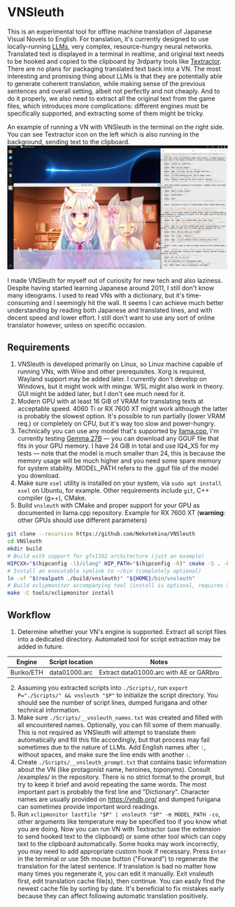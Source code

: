 # VNSleuth
This is an experimental tool for offline machine translation of Japanese Visual Novels to English. For translation, it's currently designed to use locally-running [LLMs](https://en.wikipedia.org/wiki/Large_language_model), very complex, resource-hungry neural networks. Translated text is displayed in a terminal in realtime, and original text needs to be hooked and copied to the clipboard by 3rdparty tools like [Textractor](https://github.com/Artikash/Textractor). There are no plans for packaging translated text back into a VN. The most interesting and promising thing about LLMs is that they are potentially able to generate coherent translation, while making sense of the previous sentences and overall setting, albeit not perfectly and not cheaply. And to do it properly, we also need to extract all the original text from the game files, which introduces more complications: different engines must be specifically supported, and extracting some of them might be tricky.

An example of running a VN with VNSleuth in the terminal on the right side. You can see Textractor icon on the left which is also running in the background, sending text to the clipboard.
![Screenshot of the 'Nekotsuku Sakura' with VNSleuth displaying some translation in the terminal.](/examples/screenshot1.png)

I made VNSleuth for myself out of curiosity for new tech and also laziness. Despite having started learning Japanese around 2011, I still don't know many ideograms. I used to read VNs with a dictionary, but it's time-consuming and I seemingly hit the wall. It seems I can achieve much better understanding by reading both Japanese and translated lines, and with decent speed and lower effort. I still don't want to use any sort of online translator however, unless on specific occasion.

## Requirements
1. VNSleuth is developed primarily on Linux, so Linux machine capable of running VNs, with Wine and other prerequisites. Xorg is required, Wayland support may be added later. I currently don't develop on Windows, but it might work with mingw. WSL might also work in theory. GUI might be added later, but I don't see much need for it.
1. Modern GPU with at least 16 GiB of VRAM for translating texts at acceptable speed. 4060 Ti or RX 7600 XT might work although the latter is probably the slowest option. It's possible to run partially (lower VRAM req.) or completely on CPU, but it's way too slow and power-hungry.
1. Technically you can use any model that's supported by [llama.cpp](https://github.com/ggerganov/llama.cpp), I'm currently testing [Gemma 27B](https://huggingface.co/bartowski/Big-Tiger-Gemma-27B-v1-GGUF/tree/main) — you can download any GGUF file that fits in your GPU memory. I have 24 GiB in total and use IQ4_XS for my tests — note that the model is much smaller than 24, this is because the memory usage will be much higher and you need some spare memory for system stability. MODEL_PATH refers to the .gguf file of the model you download.
1. Make sure `xsel` utility is installed on your system, via `sudo apt install xsel` on Ubuntu, for example. Other requirements include `git`, C++ compiler (g++), CMake.
1. Build `vnsleuth` with CMake and proper support for your GPU as documented in llama.cpp repository. Example for RX 7600 XT (**warning**: other GPUs should use different parameters)
```bash
git clone --recursive https://github.com/Nekotekina/VNSleuth
cd VNSleuth
mkdir build
# Build with support for gfx1102 architecture (just an example)
HIPCXX="$(hipconfig -l)/clang" HIP_PATH="$(hipconfig -R)" cmake -S . -B build -DGGML_HIPBLAS=ON -DAMDGPU_TARGETS=gfx1102 -DCMAKE_BUILD_TYPE=Release && cmake --build build --config Release -- -j $(nproc)
# Install an executable symlink to ~/bin (completely optional)
ln -sf "$(realpath ./build/vnsleuth)" "${HOME}/bin/vnsleuth"
# Build xclipmonitor accompanying tool (install is optional, requires XOrg and g++)
make -C tools/xclipmonitor install
```

## Workflow
1. Determine whether your VN's engine is supported. Extract all script files into a dedicated directory. Automated tool for script extraction may be added in future.

| Engine | Script location | Notes |
|:-------:|:-------:|:-------:|
| Buriko/ETH | data01000.arc | Extract data01000.arc with AE or GARbro |

2. Assuming you extracted scripts into `./Scripts/`, run `export P="./Scripts/" && vnsleuth "$P"` to initialize the script directory. You should see the number of script lines, dumped furigana and other technical information.
2. Make sure `./Scripts/__vnsleuth_names.txt` was created and filled with all encountered names. Optionally, you can fill some of them manually. This is not required as VNSleuth will attempt to translate them automatically and fill this file accordingly, but that process may fail sometimes due to the nature of LLMs. Add English names after `:`, without spaces, and make sure the line ends with another `:`.
2. Create `./Scripts/__vnsleuth_prompt.txt` that contains basic information about the VN (like protagonist name, heroines, toponyms). Consult /examples/ in the repository. There is no strict format to the prompt, but try to keep it brief and avoid repeating the same words. The most important part is probably the first line and "Dictionary". Character names are usually provided on https://vndb.org/ and dumped furigana can sometimes provide important word readings.
2. Run `xclipmonitor lastfile "$P" | vnsleuth "$P" -m MODEL_PATH -co`, other arguments like temperature may be specified too if you know what you are doing. Now you can run VN with Textractor (use the extension to send hooked text to the clipboard) or some other tool which can copy text to the clipboard automatically. Some hooks may work incorrectly, you may need to add appropriate custom hook if necessary. Press `Enter` in the terminal or use 5th mouse button ("Forward") to regenerate the translation for the latest sentence. If translation is bad no matter how many times you regenerate it, you can edit it manually. Exit vnsleuth first, edit translation cache file(s), then continue. You can easily find the newest cache file by sorting by date. It's beneficial to fix mistakes early because they can affect following automatic translation positively.

